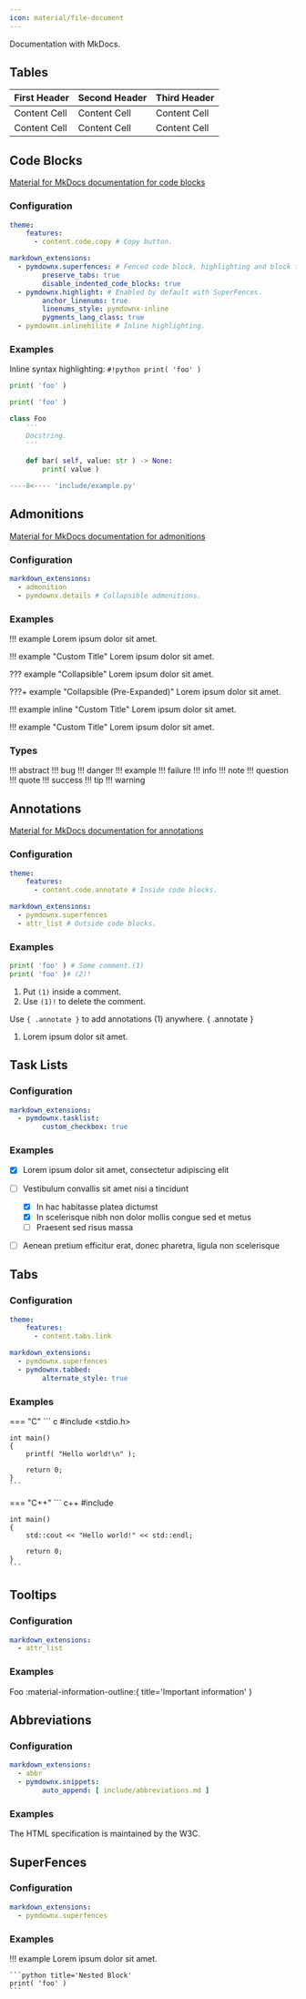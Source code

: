 ```yaml
---
icon: material/file-document
---
```

Documentation with MkDocs.



## Tables
| First Header | Second Header | Third Header |
| ------------ | ------------- | ------------ |
| Content Cell | Content Cell  | Content Cell |
| Content Cell | Content Cell  | Content Cell |



## Code Blocks
[Material for MkDocs documentation for code blocks](https://squidfunk.github.io/mkdocs-material/reference/code-blocks/)

### Configuration
``` yaml title='mkdocs.yaml'
theme:
    features:
      - content.code.copy # Copy button.

markdown_extensions:
  - pymdownx.superfences: # Fenced code block, highlighting and block title.
        preserve_tabs: true
        disable_indented_code_blocks: true
  - pymdownx.highlight: # Enabled by default with SuperFences.
        anchor_linenums: true
        linenums_style: pymdownx-inline
        pygments_lang_class: true
  - pymdownx.inlinehilite # Inline highlighting.
```

### Examples
Inline syntax highlighting: `#!python print( 'foo' )`

``` python
print( 'foo' )
```

``` python title='With Title'
print( 'foo' )
```

``` python title='With Line Numbers and Line Selection' linenums='1' hl_lines='2-4'
class Foo
	'''
	Docstring.
	'''
	
	def bar( self, value: str ) -> None:
		print( value )
```

``` python title='Embedded File'
----8<---- 'include/example.py'
```



## Admonitions
[Material for MkDocs documentation for admonitions](https://squidfunk.github.io/mkdocs-material/reference/admonitions/)

### Configuration
``` yaml title='mkdocs.yaml'
markdown_extensions:
  - admonition
  - pymdownx.details # Collapsible admonitions.
```

### Examples
!!! example
	Lorem ipsum dolor sit amet.

!!! example "Custom Title"
	Lorem ipsum dolor sit amet.

??? example "Collapsible"
	Lorem ipsum dolor sit amet.

???+ example "Collapsible (Pre-Expanded)"
	Lorem ipsum dolor sit amet.

!!! example inline "Custom Title"
	Lorem ipsum dolor sit amet.

!!! example "Custom Title"
	Lorem ipsum dolor sit amet.


### Types
!!! abstract
!!! bug
!!! danger
!!! example
!!! failure
!!! info
!!! note
!!! question
!!! quote
!!! success
!!! tip
!!! warning



## Annotations
[Material for MkDocs documentation for annotations](https://squidfunk.github.io/mkdocs-material/reference/annotations/)

### Configuration
``` yaml title='mkdocs.yaml'
theme:
    features:
      - content.code.annotate # Inside code blocks.

markdown_extensions:
  - pymdownx.superfences
  - attr_list # Outside code blocks.
```

### Examples
``` python
print( 'foo' ) # Some comment.(1)
print( 'foo' )# (2)!
```

1. Put `(1)` inside a comment.
1. Use `(1)!` to delete the comment.

Use `{ .annotate }` to add annotations (1) anywhere.
{ .annotate }

1. Lorem ipsum dolor sit amet.



## Task Lists

### Configuration
``` yaml title='mkdocs.yaml'
markdown_extensions:
  - pymdownx.tasklist:
        custom_checkbox: true
```

### Examples
- [x] Lorem ipsum dolor sit amet, consectetur adipiscing elit
- [ ] Vestibulum convallis sit amet nisi a tincidunt
	* [x] In hac habitasse platea dictumst
	* [x] In scelerisque nibh non dolor mollis congue sed et metus
	* [ ] Praesent sed risus massa
- [ ] Aenean pretium efficitur erat, donec pharetra, ligula non scelerisque



## Tabs

### Configuration
``` yaml title='mkdocs.yaml'
theme:
    features:
      - content.tabs.link

markdown_extensions:
  - pymdownx.superfences
  - pymdownx.tabbed:
        alternate_style: true
```

### Examples
=== "C"
	``` c
	#include <stdio.h>
	
	int main()
	{
		printf( "Hello world!\n" );
		
		return 0;
	}
	```

=== "C++"
	``` c++
	#include <iostream>
	
	int main()
	{
		std::cout << "Hello world!" << std::endl;
		
		return 0;
	}
	```



## Tooltips

### Configuration
``` yaml title='mkdocs.yaml'
markdown_extensions:
  - attr_list
```

### Examples
Foo :material-information-outline:{ title='Important information' }



## Abbreviations

### Configuration
``` yaml title='mkdocs.yaml'
markdown_extensions:
  - abbr
  - pymdownx.snippets:
        auto_append: [ include/abbreviations.md ]
```

### Examples
The HTML specification is maintained by the W3C.



## SuperFences

### Configuration
``` yaml title='mkdocs.yaml'
markdown_extensions:
  - pymdownx.superfences
```

### Examples
!!! example
	Lorem ipsum dolor sit amet.
	
	```python title='Nested Block'
	print( 'foo' )
	```